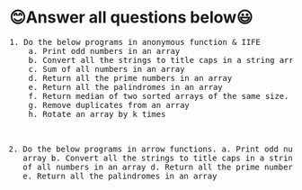<h1>😊Answer all questions below😃</h1>
<pre>1. Do the below programs in anonymous function & IIFE
    a. Print odd numbers in an array
    b. Convert all the strings to title caps in a string array
    c. Sum of all numbers in an array
    d. Return all the prime numbers in an array
    e. Return all the palindromes in an array
    f. Return median of two sorted arrays of the same size.
    g. Remove duplicates from an array
    h. Rotate an array by k times
                        
2. Do the below programs in arrow functions.
    a. Print odd numbers in an array
    b. Convert all the strings to title caps in a string array
    c. Sum of all numbers in an array
    d. Return all the prime numbers in an array
    e. Return all the palindromes in an array
    </pre>